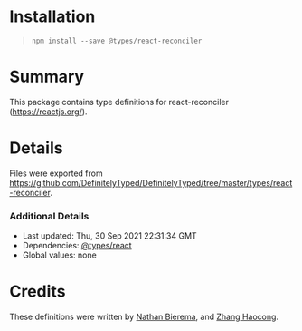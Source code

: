 # Installation
> `npm install --save @types/react-reconciler`

# Summary
This package contains type definitions for react-reconciler (https://reactjs.org/).

# Details
Files were exported from https://github.com/DefinitelyTyped/DefinitelyTyped/tree/master/types/react-reconciler.

### Additional Details
 * Last updated: Thu, 30 Sep 2021 22:31:34 GMT
 * Dependencies: [@types/react](https://npmjs.com/package/@types/react)
 * Global values: none

# Credits
These definitions were written by [Nathan Bierema](https://github.com/Methuselah96), and [Zhang Haocong](https://github.com/zhanghaocong).
